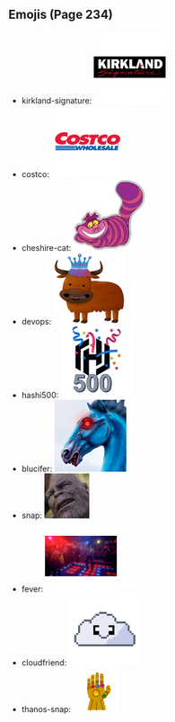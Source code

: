 
## Emojis (Page 234)

* kirkland-signature: ![kirkland-signature](output/kirkland-signature.png)
* costco: ![costco](output/costco.png)
* cheshire-cat: ![cheshire-cat](output/cheshire-cat.jpg)
* devops: ![devops](output/devops.png)
* hashi500: ![hashi500](output/hashi500.png)
* blucifer: ![blucifer](output/blucifer.png)
* snap: ![snap](output/snap.gif)
* fever: ![fever](output/fever.gif)
* cloudfriend: ![cloudfriend](output/cloudfriend.png)
* thanos-snap: ![thanos-snap](output/thanos-snap.gif)
